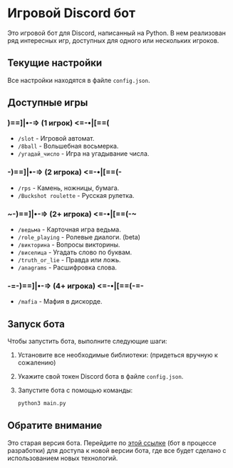 # Игровой Discord бот

Это игровой бот для Discord, написанный на Python. В нем реализован ряд интересных игр, доступных для одного или нескольких игроков.

## Текущие настройки

Все настройки находятся в файле `config.json`.

## Доступные игры

### )==]|•-=> (1 игрок) <=-•|[==(
- `/slot` - Игровой автомат.
- `/8ball` - Вольшебная восьмерка.
- `/угадай_число` - Игра на угадывание числа.

### -)==]|•-=> (2 игрока) <=-•|[==(-
- `/rps` - Камень, ножницы, бумага.
- `/Buckshot roulette` - Русская рулетка.

### ~-)==]|•-=> (2+ игрока) <=-•|[==(-~
- `/ведьма` - Карточная игра ведьма.
- `/role_playing` - Ролевые диалоги. (beta)
- `/викторина` - Вопросы викторины.
- `/виселица` - Угадать слово по буквам.
- `/truth_or_lie` - Правда или ложь.
- `/anagrams` - Расшифровка слова.

### -=-)==]|•-=> (4+ игрока) <=-•|[==(-=-
- `/mafia` - Мафия в дискорде.

## Запуск бота

Чтобы запустить бота, выполните следующие шаги:

1. Установите все необходимые библиотеки:
   (придеться вручную к сожалению)

2. Укажите свой токен Discord бота в файле `config.json`.

3. Запустите бота с помощью команды:
   ```bash
   python3 main.py
   ```

## Обратите внимание

Это старая версия бота. Перейдите по [этой ссылке](#) (бот в процессе разработки) для доступа к новой версии бота, где все будет сделано с использованием новых технологий.

